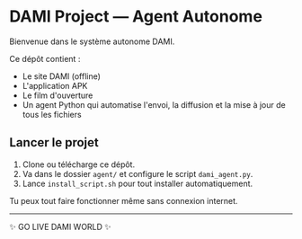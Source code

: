# DAMI Project — Agent Autonome

Bienvenue dans le système autonome DAMI.

Ce dépôt contient :
- Le site DAMI (offline)
- L'application APK
- Le film d'ouverture
- Un agent Python qui automatise l'envoi, la diffusion et la mise à jour de tous les fichiers

## Lancer le projet

1. Clone ou télécharge ce dépôt.
2. Va dans le dossier `agent/` et configure le script `dami_agent.py`.
3. Lance `install_script.sh` pour tout installer automatiquement.

Tu peux tout faire fonctionner même sans connexion internet.

---

✨ GO LIVE DAMI WORLD ✨
